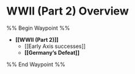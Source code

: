 # WWII (Part 2) Overview

%% Begin Waypoint %%
- **[[WWII (Part 2)]]**
	- [[Early Axis successes]]
	- **[[Germany’s Defeat]]**


%% End Waypoint %%
